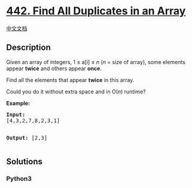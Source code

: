 # [442. Find All Duplicates in an Array](https://leetcode.com/problems/find-all-duplicates-in-an-array)

[中文文档](/leetcode/0400-0499/0442.Find%20All%20Duplicates%20in%20an%20Array/README.md)

## Description

<p>Given an array of integers, 1 &le; a[i] &le; <i>n</i> (<i>n</i> = size of array), some elements appear <b>twice</b> and others appear <b>once</b>.</p>

<p>Find all the elements that appear <b>twice</b> in this array.</p>

<p>Could you do it without extra space and in O(<i>n</i>) runtime?</p>
</p>
<p><b>Example:</b><br/>
<pre>
<b>Input:</b>
[4,3,2,7,8,2,3,1]

<b>Output:</b>
[2,3]
</pre>

## Solutions

<!-- tabs:start -->

### **Python3**

```python

```

<!-- tabs:end -->
